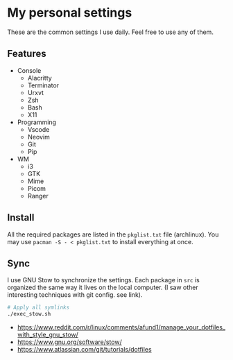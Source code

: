 # My personal settings

These are the common settings I use daily.
Feel free to use any of them.

## Features

- Console
  - Alacritty
  - Terminator
  - Urxvt
  - Zsh
  - Bash
  - X11
- Programming
  - Vscode
  - Neovim
  - Git
  - Pip
- WM
  - i3
  - GTK
  - Mime
  - Picom
  - Ranger

## Install

All the required packages are listed in the `pkglist.txt` file (archlinux).
You may use `pacman -S - < pkglist.txt` to install everything at once.

## Sync

I use GNU Stow to synchronize the settings.
Each package in `src` is organized the same way it lives on the local computer.
(I saw other interesting techniques with git config. see link).

```bash
# Apply all symlinks
./exec_stow.sh
```

- <https://www.reddit.com/r/linux/comments/afund1/manage_your_dotfiles_with_style_gnu_stow/>
- <https://www.gnu.org/software/stow/>
- <https://www.atlassian.com/git/tutorials/dotfiles>
